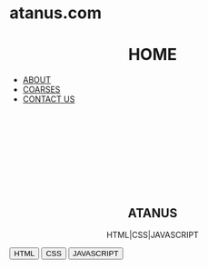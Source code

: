 # atanus.com
<!DOCTYPE html>
<html>
<link rel="stylesheet" type="text/css" href="style.css">
<head>
	<title>HOME</title>
</head>
<body>
	<h1><center>HOME</center></h1>
	<div class="main">
		<ul>
			<li><a href="#">ABOUT</a></li>
			<li><a href="#">COARSES</a></li>
			<li><a href="#">CONTACT US</a></li>
		</ul>
	</div>
	<br>
	<br>
	<br>
	<br>
	<br>
	<br>
	<br>
	<br>
	<h2><center>ATANUS</center></h2>
	<p><center>HTML|CSS|JAVASCRIPT</center></p>
	<button id="buttonhtml">HTML</button>
	<button id="buttoncss">CSS</button>
	<button id="buttonjavascript">JAVASCRIPT</button>
</body>
</html>